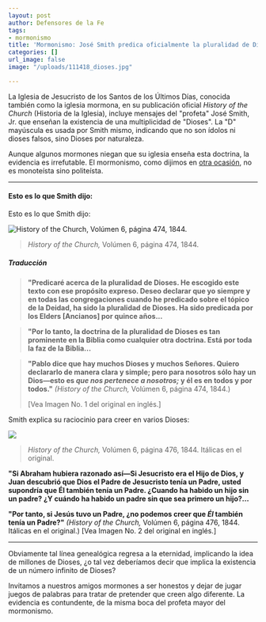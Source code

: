 ```yaml
---
layout: post
author: Defensores de la Fe
tags:
- mormonismo
title: 'Mormonismo: José Smith predica oficialmente la pluralidad de Dioses'
categories: []
url_image: false
image: "/uploads/111418_dioses.jpg"

---
```

La Iglesia de Jesucristo de los Santos de los Últimos Días, conocida también como la iglesia mormona, en su publicación oficial _History of the Church_ (Historia de la Iglesia), incluye mensajes del "profeta" José Smith, Jr. que enseñan la existencia de una multiplicidad de "Dioses". La "D" mayúscula es usada por Smith mismo, indicando que no son ídolos ni dioses falsos, sino Dioses por naturaleza.  
  
Aunque algunos mormones niegan que su iglesia enseña esta doctrina, la evidencia es irrefutable. El mormonismo, como dijimos en [otra ocasión](http://defensoresdelafe.blogspot.com/2013/08/el-politeismo-mormon.html), no es monoteísta sino politeísta.

***

#### Esto es lo que Smith dijo:

Esto es lo que Smith dijo:

![History of the Church, Volúmen 6, página 474, 1844.](http://1.bp.blogspot.com/-FLt7nK91Vvc/Ukz85T2pOBI/AAAAAAAACEY/rSQ0RFSVS30/s1600/Plurality_of_Gods_JS_JoD_474.jpg "History of the Church, Volúmen 6, página 474, 1844.")

> _History of the Church,_ Volúmen 6, página 474, 1844.

##### Traducción

> **"Predicaré acerca de la pluralidad de Dioses. He escogido este texto con ese propósito expreso. Deseo declarar que yo siempre y en todas las congregaciones cuando he predicado sobre el tópico de la Deidad, ha sido la pluralidad de Dioses. Ha sido predicada por los Elders \[Ancianos\] por quince años...**

> **"Por lo tanto, la doctrina de la pluralidad de Dioses es tan prominente en la Biblia como cualquier otra doctrina. Está por toda la faz de la Biblia...**

> **"Pablo dice que hay muchos Dioses y muchos Señores. Quiero declararlo de manera clara y simple; pero para nosotros sólo hay un Dios—esto es _que nos pertenece a nosotros;_ y él es en todos y por todos."** _(History of the Church,_ Volúmen 6, página 474, 1844.)
>
>  \[Vea Imagen No. 1 del original en inglés.\]

Smith explica su raciocinio para creer en varios Dioses:

![](http://3.bp.blogspot.com/-PXh-Ju6civw/Ukz85NIc_dI/AAAAAAAACEc/9xzu0vtYZh4/s1600/Plurality_of_Gods_JS_JoD_476.jpg)

> _History of the Church,_ Volúmen 6, página 476, 1844. Itálicas en el original.

**"Si Abraham hubiera razonado así—Si Jesucristo era el Hijo de Dios, y Juan descubrió que Dios el Padre de Jesucristo tenía un Padre, usted supondría que Él también tenía un Padre. ¿Cuando ha habido un hijo sin un padre? ¿Y cuándo ha habido un padre sin que sea primero un hijo?...**  
  
**"Por tanto, si Jesús tuvo un Padre, ¿no podemos creer que _Él_ también tenía un Padre?"** _(History of the Church,_ Volúmen 6, página 476, 1844. Itálicas en el original.) \[Vea Imagen No. 2 del original en inglés.\]

***

  
Obviamente tal línea genealógica regresa a la eternidad, implicando la idea de millones de Dioses, ¿o tal vez deberíamos decir que implica la existencia de un número infinito de Dioses? 

  
Invitamos a nuestros amigos mormones a ser honestos y dejar de jugar juegos de palabras para tratar de pretender que creen algo diferente. La evidencia es contundente, de la misma boca del profeta mayor del mormonismo.